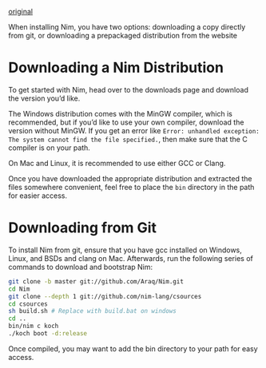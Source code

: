 [original](https://nim-by-example.github.io/getting_started/)

When installing Nim, you have two options: downloading a copy directly from git, or downloading a prepackaged distribution from the website

# Downloading a Nim Distribution
To get started with Nim, head over to the downloads page and download the version you’d like.

The Windows distribution comes with the MinGW compiler, which is recommended, but if you’d like to use your own compiler, download the version without MinGW. If you get an error like `Error: unhandled exception: The system cannot find the file specified.`, then make sure that the C compiler is on your path.

On Mac and Linux, it is recommended to use either GCC or Clang.

Once you have downloaded the appropriate distribution and extracted the files somewhere convenient, feel free to place the `bin` directory in the path for easier access.

# Downloading from Git
To install Nim from git, ensure that you have gcc installed on Windows, Linux, and BSDs and clang on Mac. Afterwards, run the following series of commands to download and bootstrap Nim:
```bash
git clone -b master git://github.com/Araq/Nim.git
cd Nim
git clone --depth 1 git://github.com/nim-lang/csources
cd csources
sh build.sh # Replace with build.bat on windows
cd ..
bin/nim c koch
./koch boot -d:release
```

Once compiled, you may want to add the bin directory to your path for easy access.

